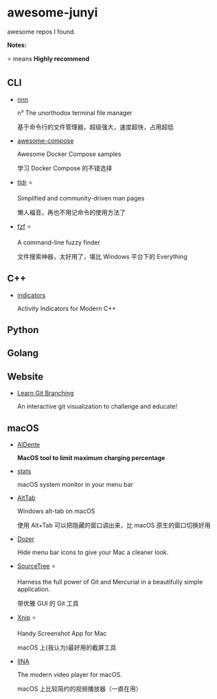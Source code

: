 # awesome-junyi
awesome repos I found.

**Notes:**

⭐ means **Highly recommend**

## CLI
- [nnn](https://github.com/jarun/nnn)
   
   n³ The unorthodox terminal file manager
   
   基于命令行的文件管理器，超级强大，速度超快，占用超低
   
- [awesome-compose](https://github.com/docker/awesome-compose)
   
   Awesome Docker Compose samples
   
   学习 Docker Compose 的不错选择

- [tldr](https://github.com/tldr-pages/tldr) ⭐

   Simplified and community-driven man pages
   
   懒人福音，再也不用记命令的使用方法了

- [fzf](https://github.com/junegunn/fzf#usage) ⭐

   A command-line fuzzy finder
   
   文件搜索神器，太好用了，堪比 Windows 平台下的 Everything


## C++

- [indicators](https://github.com/p-ranav/indicators)

   Activity Indicators for Modern C++

## Python


## Golang

## Website

- [Learn Git Branching](https://github.com/pcottle/learnGitBranching)

   An interactive git visualization to challenge and educate!

## macOS

- [AlDente](https://github.com/davidwernhart/AlDente)

   **MacOS tool to limit maximum charging percentage**
   
- [stats](https://github.com/exelban/stats)

   macOS system monitor in your menu bar

- [AltTab](https://github.com/lwouis/alt-tab-macos)

   Windows alt-tab on macOS
   
   使用 Alt+Tab 可以把隐藏的窗口调出来，比 macOS 原生的窗口切换好用

- [Dozer](https://github.com/Mortennn/Dozer)

   Hide menu bar icons to give your Mac a cleaner look.
   
- [SourceTree](https://www.sourcetreeapp.com/) ⭐

   Harness the full power of Git and Mercurial in a beautifully simple application.
   
   带优雅 GUI 的 Git 工具

- [Xnip](http://xnipapp.com/) ⭐

   Handy Screenshot App for Mac
   
   macOS 上(我认为)最好用的截屏工具

- [IINA](https://github.com/iina/iina)

   The modern video player for macOS.
   
   macOS 上比较简约的视频播放器（一直在用）
